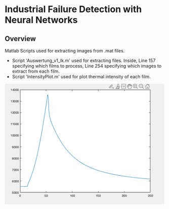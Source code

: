 # Industrial Failure Detection with Neural Networks



## Overview

Matlab Scripts used for extracting images from .mat files.

- Script 'Auswertung_v1_lk.m' used for extracting files. Inside, Line 157 specifying which films to process, Line 254 specifying which images to extract from each film.
- Script 'IntensityPlot.m' used for plot thermal intensity of each film.

![intensity](README.assets/intensity.png)